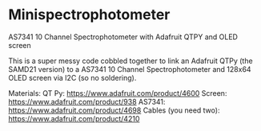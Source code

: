 # Minispectrophotometer
AS7341 10 Channel  Spectrophotometer with Adafruit QTPY and OLED screen

This is a super messy code cobbled together to link an Adafruit QTPy (the SAMD21 version) to a AS7341 10 Channel Spectrophotometer and 128x64 OLED screen via I2C (so no
soldering).

Materials:
QT Py: https://www.adafruit.com/product/4600
Screen: https://www.adafruit.com/product/938
AS7341: https://www.adafruit.com/product/4698
Cables (you need two): https://www.adafruit.com/product/4210
